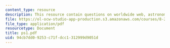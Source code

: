 ```yaml
---
content_type: resource
description: This resource contain questions on worldwide web, astronomical literature.
file: https://ol-ocw-studio-app-production.s3.amazonaws.com/courses/8-284-modern-astrophysics-spring-2006/94cb7dd09253c71fdcc1312999d9051d_ps1.pdf
file_type: application/pdf
resourcetype: Document
title: ps1.pdf
uid: 94cb7dd0-9253-c71f-dcc1-312999d9051d
---
```

